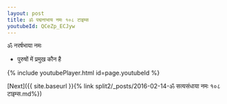 ```yaml
---
layout: post
title: ॐ पद्मनाभाय नमः १०८ टाइम्स
youtubeId: QCeZp_ECJyw
---
```

 
 
 ॐ नरर्षभाया नमः  
 
 -  पुरुषों में प्रमुख कौन है 
 
  
 
  
 
 
 
 
 
 


{% include youtubePlayer.html id=page.youtubeId %}
 
[Next]({{ site.baseurl }}{% link  split2/_posts/2016-02-14-ॐ सत्यसंधाया नमः १०८ टाइम्स.md%})
 
